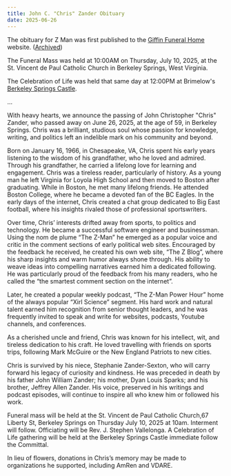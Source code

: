 ```yaml
---
title: John C. "Chris" Zander Obituary
date: 2025-06-26
---
```


The obituary for Z Man was first published to the [Giffin Funeral Home](https://www.giffinfuneralhome.com/obituaries/John-C-Chris-Zander?obId=43207832) website. ([Archived](https://web.archive.org/web/20250715093642/https://www.giffinfuneralhome.com/obituaries/John-C-Chris-Zander?obId=43207832#))

The Funeral Mass was held at 10:00AM on Thursday, July 10, 2025, at the St. Vincent de Paul Catholic Church in Berkeley Springs, West Virginia.

The Celebration of Life was held that same day at 12:00PM at Brimelow's [Berkeley Springs Castle](https://www.berkeleyspringscastle.com/).

...

With heavy hearts, we announce the passing of John Christopher "Chris" Zander, who passed away on June 26, 2025, at the age of 59, in Berkeley Springs. Chris was a brilliant, studious soul whose passion for knowledge, writing, and politics left an indelible mark on his community and beyond.

Born on January 16, 1966, in Chesapeake, VA, Chris spent his early years listening to the wisdom of his grandfather, who he loved and admired. Through his grandfather, he carried a lifelong love for learning and engagement. Chris was a tireless reader, particularly of history. As a young man he left Virginia for Loyola High School and then moved to Boston after graduating. While in Boston, he met many lifelong friends. He attended Boston College, where he became a devoted fan of the BC Eagles. In the early days of the internet, Chris created a chat group dedicated to Big East football, where his insights rivaled those of professional sportswriters.

Over time, Chris’ interests drifted away from sports, to politics and technology. He became a successful software engineer and businessman. Using the nom de plume “The Z-Man” he emerged as a popular voice and critic in the comment sections of early political web sites. Encouraged by the feedback he received, he created his own web site, “The Z Blog”, where his sharp insights and warm humor always shone through. His ability to weave ideas into compelling narratives earned him a dedicated following. He was particularly proud of the feedback from his many readers, who he called the “the smartest comment section on the internet”.

Later, he created a popular weekly podcast, “The Z-Man Power Hour” home of the always popular “Xirl Science” segment. His hard work and natural talent earned him recognition from senior thought leaders, and he was frequently invited to speak and write for websites, podcasts, Youtube channels, and conferences.

As a cherished uncle and friend, Chris was known for his intellect, wit, and tireless dedication to his craft. He loved travelling with friends on sports trips, following Mark McGuire or the New England Patriots to new cities.

Chris is survived by his niece, Stephanie Zander-Sexton, who will carry forward his legacy of curiosity and kindness. He was preceded in death by his father John William Zander; his mother, Dyan Louis Sparks; and his brother, Jeffrey Allen Zander. His voice, preserved in his writings and podcast episodes, will continue to inspire all who knew him or followed his work.

Funeral mass will be held at the St. Vincent de Paul Catholic Church,67 Liberty St, Berkeley Springs on Thursday July 10, 2025 at 10am. Interment will follow. Officiating will be Rev. J. Stephen Vallelonga. A Celebration of Life gathering will be held at the Berkeley Springs Castle immediate follow the Committal.

In lieu of flowers, donations in Chris’s memory may be made to organizations he supported, including AmRen and VDARE.
